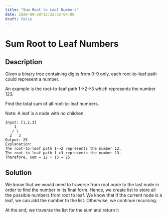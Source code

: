 ```yaml
---
title: "Sum Root to Leaf Numbers"
date: 2020-09-28T12:22:52-04:00
draft: false
---
```


# Sum Root to Leaf Numbers
## Description
Given a binary tree containing digits from 0-9 only, each root-to-leaf path could represent a number.

An example is the root-to-leaf path 1->2->3 which represents the number 123.

Find the total sum of all root-to-leaf numbers.

Note: A leaf is a node with no children.
```
Input: [1,2,3]
    1
   / \
  2   3
Output: 25
Explanation:
The root-to-leaf path 1->2 represents the number 12.
The root-to-leaf path 1->3 represents the number 13.
Therefore, sum = 12 + 13 = 25.
```

## Solution
We know that we would need to traverse from root node to the last node in order
to find the number in its final form. Hence, we create list to store all the possible
numbers from root to leaf. We know that if the current node is a leaf, we can add
the number to the list. Otherwise, we continue recursing.

At the end, we traverse the list for the sum and return it

